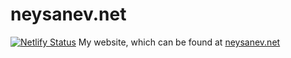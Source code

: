 # neysanev.net
[![Netlify Status](https://api.netlify.com/api/v1/badges/761deb11-13cd-4b1b-9585-a05ac6bc5ffa/deploy-status)](https://app.netlify.com/sites/youthful-colden-2eb509/deploys)
My website, which can be found at [neysanev.net](https://neysanev.net)
